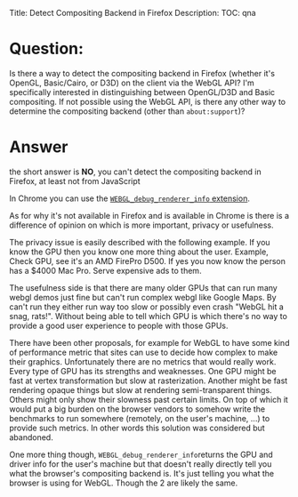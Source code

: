 Title: Detect Compositing Backend in Firefox
Description:
TOC: qna

# Question:

Is there a way to detect the compositing backend in Firefox (whether it's OpenGL, Basic/Cairo, or D3D) on the client via the WebGL API? I'm specifically interested in distinguishing between OpenGL/D3D and Basic compositing. If not possible using the WebGL API, is there any other way to determine the compositing backend (other than `about:support`)?

# Answer

the short answer is **NO**, you can't detect the compositing backend in Firefox, at least not from JavaScript

In Chrome you can use the [`WEBGL_debug_renderer_info` extension](https://developer.mozilla.org/en-US/docs/Web/API/WEBGL_debug_renderer_info).

As for why it's not available in Firefox and is available in Chrome is there is a difference of opinion on which is more important, privacy or usefulness.

The privacy issue is easily described with the following example. If you know the GPU then you know one more thing about the user. Example, Check GPU, see it's an AMD FirePro D500. If yes you now know the person has a $4000 Mac Pro. Serve expensive ads to them. 

The usefulness side is that there are many older GPUs that can run many webgl demos just fine but can't run complex webgl like Google Maps. By can't run they either run way too slow or possibly even crash "WebGL hit a snag, rats!". Without being able to tell which GPU is which there's no way to provide a good user experience to people with those GPUs.

There have been other proposals, for example for WebGL to have some kind of performance metric that sites can use to decide how complex to make their graphics. Unfortunately there are no metrics that would really work. Every type of GPU has its strengths and weaknesses. One GPU might be fast at vertex transformation but slow at rasterization. Another might be fast rendering opaque things but slow at rendering semi-transparent things. Others might only show their slowness past certain limits. On top of which it would put a big burden on the browser vendors to somehow write the benchmarks to run somewhere (remotely, on the user's machine, ...) to provide such metrics. In other words this solution was considered but abandoned.

One more thing though, `WEBGL_debug_renderer_info`returns the GPU and driver info for the user's machine but that doesn't really directly tell you what the browser's compositing backend is. It's just telling you what the browser is using for WebGL. Though the 2 are likely the same.
